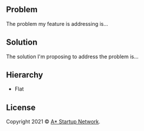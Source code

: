 ## Problem

The problem my feature is addressing is...

## Solution

The solution I'm proposing to address the problem is...

## Hierarchy

* Flat

## License

Copyright 2021 © [A* Startup Network](https://astartup.net).
